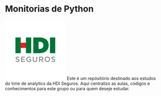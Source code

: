 

# Monitorias de Python
<img src="/imagens/HDI_Seguros_Brasil_-_Logo_2020.png" width="200" height="200">
Este é um repósitório destinado aos estudos do time de analytics da HDI Seguros. Aqui centralizo as aulas, códigos e conhecimentos para este grupo ou para quem deseje estudar.
